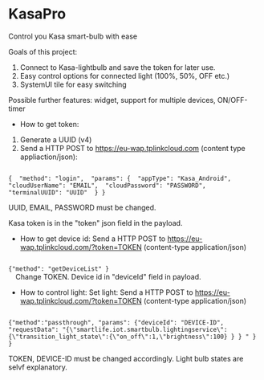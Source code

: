 # KasaPro
Control you Kasa smart-bulb with ease

Goals of this project:
1. Connect to Kasa-lightbulb and save the token for later use.
2. Easy control options for connected light (100%, 50%, OFF etc.)
3. SystemUI tile for easy switching

Possible further features: widget, support for multiple devices, ON/OFF-timer

* How to get token:

1. Generate a UUID (v4)
2. Send a HTTP POST to https://eu-wap.tplinkcloud.com (content type appliaction/json):
<code>
{  "method": "login",  "params": {  "appType": "Kasa_Android",  "cloudUserName": "EMAIL",  "cloudPassword": "PASSWORD",  "terminalUUID": "UUID"  } }
</code> 

UUID, EMAIL, PASSWORD must be changed.

Kasa token is in the "token" json field in the payload. 

* How to get device id:
Send a HTTP POST to https://eu-wap.tplinkcloud.com/?token=TOKEN (content-type application/json)
<code>
{"method": "getDeviceList" }
  </code>
  Change TOKEN. Device id in "deviceId" field in payload.

* How to control light:
Set light: Send a HTTP POST to https://eu-wap.tplinkcloud.com/?token=TOKEN (content-type application/json)
<code>
{"method":"passthrough", "params": {"deviceId": "DEVICE-ID", "requestData": "{\"smartlife.iot.smartbulb.lightingservice\":{\"transition_light_state\":{\"on_off\":1,\"brightness\":100} } } " } }
</code>

TOKEN, DEVICE-ID must be changed accordingly. Light bulb states are selvf explanatory. 
